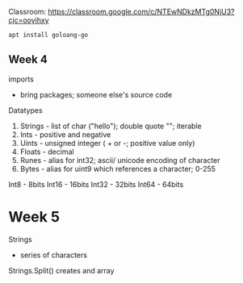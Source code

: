 Classroom: 
https://classroom.google.com/c/NTEwNDkzMTg0NjU3?cjc=ooyihxy

```
apt install goloang-go
```
## Week 4

imports
- bring packages; someone else's source code

Datatypes
1. Strings - list of char ("hello"); double quote ""; iterable
2. Ints - positive and negative
3. Uints - unsigned integer ( + or -; positive value only)
4. Floats - decimal
5. Runes - alias for int32; ascii/ unicode encoding of character
6. Bytes - alias for uint9 which references a character; 0-255


Int8 - 8bits
Int16 - 16bits
Int32 - 32bits
Int64 - 64bits

# Week 5
Strings 
- series of characters

Strings.Split()
creates and array